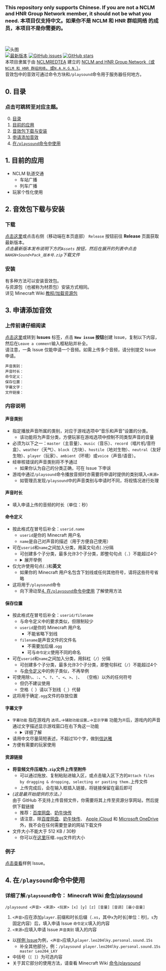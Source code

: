 ### This repository only supports Chinese. If you are not a **NCLM and HNR Group Network** member, it should not be what you need. 本项目仅支持中文。如果你不是 **NCLM 和 HNR 群组网络** 的成员，本项目不是你需要的。  
</br>

![头图](https://i.postimg.cc/dt91dzgg/Git-Hub.png)  
[![最新版本](https://img.shields.io/badge/最新版本-v._2040-green?style=for-the-badge)](https://github.com/Leo204-LKY/NAHGN-Sound-Pack/releases) [![GitHub issues](https://img.shields.io/github/issues/Leo204-LKY/NAHGN-Sound-Pack?style=for-the-badge)](https://github.com/Leo204-LKY/NAHGN-Sound-Pack/issues) [![GitHub stars](https://img.shields.io/github/stars/Leo204-LKY/NAHGN-Sound-Pack?style=for-the-badge)](https://github.com/Leo204-LKY/NAHGN-Sound-Pack/stargazers)  
本项目隶属于由 [NCLMREDTEA](https://github.com/nclmredtea "点击将重定向至NCLMREADTEA的GitHub主页。") 建立的 [NCLM and HNR Group Network（或 `NCLM 和 HNR 群组网络`，或`N.A.H.G.N.`）](https://github.com/nclmredtea/NAHGN "点击将跳转至 GitHub 上的 N.A.H.G.N. 项目主页。")。  
音效包中的音效可通过命令方块和`/playsound`命令用于服务器任何地方。  


## 0. 目录
### 点击可跳转至对应主题。  
0. [目录](#0-目录 "点击跳转。")  
1. [目前的应用](#1-目前的应用 "点击跳转。")  
2. [音效包下载与安装](#2-音效包下载与安装 "点击跳转。")  
3. [申请添加音效](#3-申请添加音效)  
4. [在`/playsound`命令中使用](#4-在playsound命令中使用 "点击跳转。")  


## 1. 目前的应用  
+ NCLM 轨道交通  
  + 车站广播  
  + 列车广播  
+ 玩家个性化使用


## 2. 音效包下载与安装  
### 下载  
[点击这里](https://github.com/Leo204-LKY/NAHGN-Sound-Pack/releases "点击将重定向至 Release 页面。")或点击右侧（移动端在本页底部） `Release` 按钮前往 **Release** 页面获取最新版本。  
_点击最新版本发布说明下方的`Assets` 按钮，然后在展开的列表中点击`NAHGN+Sound+Pack_版本号.zip`下载文件_  
### 安装   
有多种方法可以安装音效包。  
与资源包（也被称为材质包）安装方式相同。  
详见 Minecraft Wiki [教程/加载资源包](https://minecraft-zh.gamepedia.com/%E6%95%99%E7%A8%8B/%E5%8A%A0%E8%BD%BD%E8%B5%84%E6%BA%90%E5%8C%85 "点击将重定向至 Minecraft Wiki 上的相关页面。")  


## 3. 申请添加音效  
### 上传前请仔细阅读  
[点击这里](https://github.com/Leo204-LKY/NAHGN-Sound-Pack/issues/new "点击将创建一个Issue。")或转到 **Issues** 标签，点击 **`New issue` 按钮**创建 Issue，复制以下内容，然后在`Leave a comment`输入框粘贴并补全。  
请注意，一条 Issue 仅能申请一个音频。如需上传多个音频，请分别提交 Issue 申请。  
```
声音类别：
声音时长：
命令定义：
保存位置：
字幕文字：
文件链接：
```
### 内容说明  
#### 声音类别  
+ 指定播放声音所属的类别，对应于游戏选项中“音乐和声音”设置的分类。  
  + 该功能将为声音分类，方便玩家在游戏选项中控制不同类型声音的音量  
+ 必须为以下之一：`master`（主音量）、`music`（音乐）、`record`（唱片机/音符盒）、`weather`（天气）、`block`（方块）、`hostile`（地对生物）、`neutral`（友好生物）、`player`（玩家）、`ambient`（环境）或`voice`（声音/语音）。  
+ 经审核错误的声音类别将不予通过  
  + 如果你认为自己的分类正确，可在 Issue 下申诉  
+ 游戏中通过`/playsound`命令播放音频时亦需要将申请时提供的类别填入`<来源>`
  + 如管理员发现`/playsound`中的声音类别与申请时不同，将视情况进行处理  
#### 声音时长
+ 填入申请上传的音频的时长（单位：秒）
#### 命令定义  
+ 按此格式在冒号后补全：`userid.name`  
  + `userid`是你的 Minecraft 用户名  
  + `name`是自己对声音的描述（用于方便自己使用）  
+ 可在`userid`和`name`之间加入分类，用英文句点(`.`)分隔  
  + 可创建多个子分类，最多允许3个子分类，即整句句点（`.`）不能超过4个  
  + <details>
    <summary>展开举例</summary>
    <code>leo204lky.personal.sound</code>符合要求  </br>
    <code>leo204lky.personal.house.secondfloor.sound</code>符合要求，但不能再创建子分类  </br>
    <code>leo204.lky.personal.house.secondfloor.bedroom.sound</code>不符合要求，因为子分类数为4（句点数为5），超出3个的限制  </br>
    </details>  
+ 仅允许使用句点(`.`)和**英文**  
  + 如果你的 Minecraft 用户名包含下划线或任何其他符号，请将这些符号省略  
+ 这将用于`/playsound`命令  
  + 向下滑动至[4. 在`/playsound`命令中使用](#4-在playsound命令中使用 "点击跳转。")  了解使用方法

#### 保存位置  
+ 按此格式在冒号后补全：`userid/filename`  
  + 与命令定义中的要求类似，但限制较少  
  + `userid`是你的 Minecraft 用户名  
    + 不能省略下划线  
  + `filename`是声音文件的文件名  
    + 不需要加后缀`.ogg`  
    + 可与`命令定义`使用不同的命名  
+ 可在`userid`和`name`之间加入分类，用斜杠（`/`）分隔  
  + 可创建多个子分类，最多允许3个子分类，即整句斜杠（`/`）不能超过4个  
  + 与[命令定义](#命令定义)中的例子类似，不再举例  
+ 可使用除`\`、`:`、`*`、`?`、`"`、`<`、`>`、`|`、` `（空格）以外的任何符号  
  + 但仍不建议使用
  + 空格（` `）请以下划线（`_`）代替
+ 这将用于确定`.ogg`文件的存放位置  

#### 字幕文字  
+ `字幕功能` 指在游戏内 `选项…`->`辅助功能设置…`->`显示字幕` 功能为`开`后，游戏内的声音通过文字描述显示游戏窗口在右下角这一功能  
  + <details>
    <summary>详细了解</summary>
    一个例子：</br>
    <img src="https://gamepedia.cursecdn.com/minecraft_zh_gamepedia/a/a8/Subtitles_Simplified.png" title="图片来自 Minecraft Wiki。" alt="游戏内显示的字幕。"></br>
    详见 Minecraft Wiki <a href="https://minecraft-zh.gamepedia.com/%E5%AD%97%E5%B9%95" title="点击将重定向至 Minecraft Wiki 上的相关页面。">字幕</a>
    </details>  
+ 请用中文尽量简短表述，不超过10个字，做到[信达雅](https://baike.baidu.com/item/%E4%BF%A1%E8%BE%BE%E9%9B%85 "点击将跳转至“信”“达”“雅”的百度百科词条。这三个字用在这里其实并不严谨。")  
+ 方便有需要的玩家使用  

#### 资源链接  
+ **将音频文件压缩为`.zip`文件上传至附件**  
  + 可以通过拖放、复制粘贴进输入区，或点击输入区下方的`Attach files by dragging & dropping, selecting or pasting them.`上传文件
  + 上传完成后，会在输入框插入链接，将链接保留在最后即可  
+ _(这是最开始提供的方法。）_  
  由于 GitHub 不支持上传音频文件，你需要将其上传至资源分享网站，然后提供下载链接  
  + 推荐：[百度网盘](https://pan.baidu.com "点击将重定向至百度网盘。")、[奶牛快传](https://cowtransfer.com "点击将重定向至奶牛快传。")  
  + 请注意，除[百度网盘](https://pan.baidu.com "点击将重定向至百度网盘。")、[奶牛快传](https://cowtransfer.com/ "点击将重定向至奶牛快传。")、 [Apple iCloud](https://www.icloud.com/ "点击将重定向至 Apple iCloud。") 和 [Microsoft OneDrive](https://onedrive.live.com/ "点击将重定向至 Microsoft OneDrive。") 外，我不会在任何需要登录的网站下载文件  
+ 文件大小不能大于 512 KB / 30秒  
  + 你可以在[这里](https://www.compresss.com/cn/compress-ogg.html "点击将重定向至Compress.com")压缩`.ogg`文件的大小  

### 例子  
[点击查看](https://github.com/Leo204-LKY/NAHGN-Sound-Pack/issues/1 "点击将重定向至编号为1的例子 Issue。")样例 Issue。  


## 4. 在`/playsound`命令中使用  
### 详细了解`/playsound`命令： Minecraft Wiki [命令/playsound](https://minecraft-zh.gamepedia.com/%E5%91%BD%E4%BB%A4/playsound "点击将重定向至 Minecraft Wiki 上的相关页面。")  
`/playsound <声音> <来源> <玩家> [x] [y] [z] [音量] [音调] [最小音量]`  
1. `<声音>`应在添加`player.`前缀和时长后缀（`.xs`，其中`x`为时长[单位：秒]，`s`为固定内容）后，填入申请 Issue `命令定义`填入的内容  
2. `<来源>`应填入申请 Issue `声音类别` 填入的内容  
+ 以[样例 Issue](https://github.com/Leo204-LKY/NAHGN-Sound-Pack/issues/1 "点击将重定向至编号为1的例子 Issue。")为例，`<声音>`应填入`player.leo204lky.personal.sound.15s`  
  + 补全其他部分，例：`/playsound player.leo204lky.personal.sound.15s master Leo204_LKY`  
+ 中括号（`[ ]`）为可选内容  
+ 关于其它部分的使用方法，请查看 Minecraft Wiki [命令/playsound](https://minecraft-zh.gamepedia.com/%E5%91%BD%E4%BB%A4/playsound "点击将重定向至 Minecraft Wiki 上的相关页面。")    